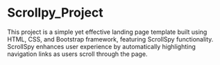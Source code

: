 # Scrollpy_Project
This project is a simple yet effective landing page template built using HTML, CSS, and Bootstrap framework, featuring ScrollSpy functionality. ScrollSpy enhances user experience by automatically highlighting navigation links as users scroll through the page.

